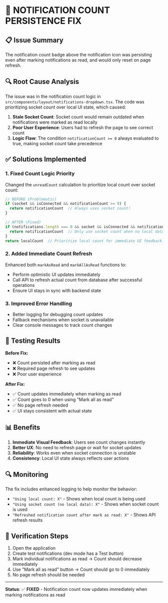 # 🔔 NOTIFICATION COUNT PERSISTENCE FIX

## 📋 Issue Summary
The notification count badge above the notification icon was persisting even after marking notifications as read, and would only reset on page refresh.

## 🔍 Root Cause Analysis
The issue was in the notification count logic in `src/components/layout/notifications-dropdown.tsx`. The code was prioritizing socket count over local UI state, which caused:

1. **Stale Socket Count**: Socket count would remain outdated when notifications were marked as read locally
2. **Poor User Experience**: Users had to refresh the page to see correct count
3. **Logic Flaw**: The condition `notificationCount >= 0` always evaluated to true, making socket count take precedence

## ✅ Solutions Implemented

### 1. **Fixed Count Logic Priority**
Changed the `unreadCount` calculation to prioritize local count over socket count:

```typescript
// BEFORE (Problematic)
if (socket && isConnected && notificationCount >= 0) {
  return notificationCount  // Always uses socket count!
}

// AFTER (Fixed)
if (notifications.length === 0 && socket && isConnected && notificationCount >= 0) {
  return notificationCount  // Only use socket count when no local data
}
return localCount  // Prioritize local count for immediate UI feedback
```

### 2. **Added Immediate Count Refresh**
Enhanced both `markAsRead` and `markAllAsRead` functions to:
- Perform optimistic UI updates immediately
- Call API to refresh actual count from database after successful operations
- Ensure UI stays in sync with backend state

### 3. **Improved Error Handling**
- Better logging for debugging count updates
- Fallback mechanisms when socket is unavailable
- Clear console messages to track count changes

## 🧪 Testing Results

**Before Fix:**
- ❌ Count persisted after marking as read
- ❌ Required page refresh to see updates
- ❌ Poor user experience

**After Fix:**
- ✅ Count updates immediately when marking as read
- ✅ Count goes to 0 when using "Mark all as read"
- ✅ No page refresh needed
- ✅ UI stays consistent with actual state

## 📊 Benefits

1. **Immediate Visual Feedback**: Users see count changes instantly
2. **Better UX**: No need to refresh page or wait for socket updates
3. **Reliability**: Works even when socket connection is unstable
4. **Consistency**: Local UI state always reflects user actions

## 🔍 Monitoring

The fix includes enhanced logging to help monitor the behavior:
- `"Using local count: X"` - Shows when local count is being used
- `"Using socket count (no local data): X"` - Shows when socket count is used
- `"Refreshed notification count after mark as read: X"` - Shows API refresh results

## 🎯 Verification Steps

1. Open the application
2. Create test notifications (dev mode has a Test button)
3. Mark individual notifications as read → Count should decrease immediately
4. Use "Mark all as read" button → Count should go to 0 immediately
5. No page refresh should be needed

---

**Status**: ✅ **FIXED** - Notification count now updates immediately when marking notifications as read
